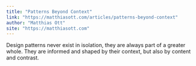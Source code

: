 ```yaml
---
title: "Patterns Beyond Context"
link: "https://matthiasott.com/articles/patterns-beyond-context"
author: "Matthias Ott"
site: "https://matthiasott.com"
---
```


Design patterns never exist in isolation, they are always part of a greater whole. They are informed and shaped by their context, but also by content and contrast.
